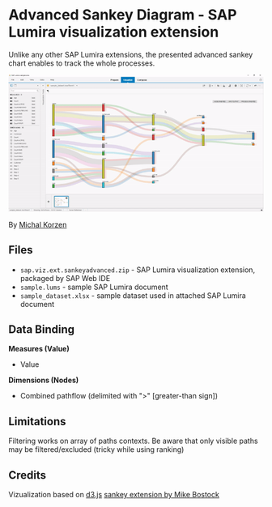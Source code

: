 Advanced Sankey Diagram - SAP Lumira visualization extension
=================================================
Unlike any other SAP Lumira extensions, the presented advanced sankey chart enables to track the whole processes. 

 ![Sankey Diagram](images/overview.gif?raw=true "Advanced Sankey Diagram")
 
By [Michal Korzen](http://scn.sap.com/people/michal.korzen)

Files
-----------
* `sap.viz.ext.sankeyadvanced.zip` - SAP Lumira visualization extension, packaged by SAP Web IDE
* `sample.lums` - sample SAP Lumira document
* `sample_dataset.xlsx` - sample dataset used in attached SAP Lumira document

Data Binding
-------------------------------------------
<strong>Measures (Value)</strong>
* Value 

<strong>Dimensions (Nodes)</strong>
* Combined pathflow (delimited with ">" [greater-than sign]) 

Limitations
-------------------------------------------
Filtering works on array of paths contexts. Be aware that only visible paths may be filtered/excluded (tricky while using ranking)

Credits
-------------------------------------------
Vizualization based on [d3.js](https://d3js.org/) [sankey extension by Mike Bostock](https://bost.ocks.org/mike/sankey/)
